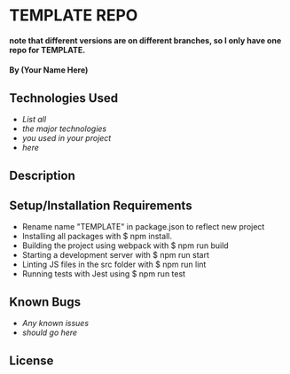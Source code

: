 # TEMPLATE REPO 

#### note that different versions are on different branches, so I only have one repo for TEMPLATE. 

#### By (Your Name Here)

## Technologies Used

* _List all_
* _the major technologies_
* _you used in your project_
* _here_

## Description

## Setup/Installation Requirements
- Rename name "TEMPLATE" in package.json to reflect new project 
- Installing all packages with $ npm install.
- Building the project using webpack with $ npm run build
- Starting a development server with $ npm run start
- Linting JS files in the src folder with $ npm run lint
- Running tests with Jest using $ npm run test

## Known Bugs

* _Any known issues_
* _should go here_

## License
